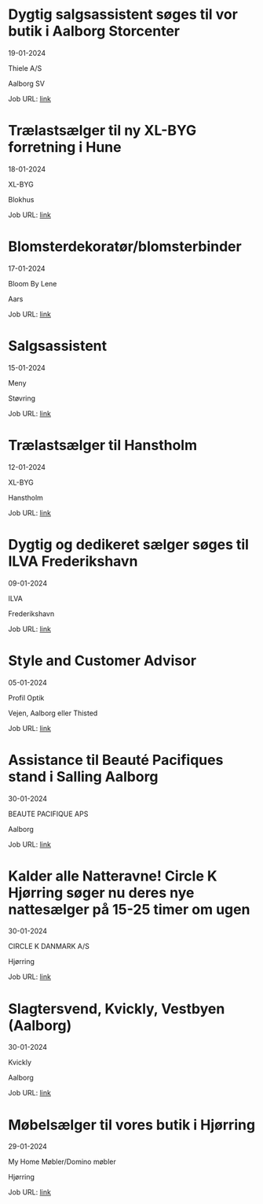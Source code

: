 # Dygtig salgsassistent søges til vor butik i Aalborg Storcenter
19-01-2024

Thiele A/S

Aalborg SV

Job URL: [link](https://www.jobindex.dk/jobannonce/500818/dygtig-salgsassistent-soeges-til-vor-butik-i-aalborg-storcenter)


# Trælastsælger til ny XL-BYG forretning i Hune
18-01-2024

XL-BYG

Blokhus

Job URL: [link](https://app.elvium.com/da/positions/24638/job_posting?referer_host=www.jobindex.dk)


# Blomsterdekoratør/blomsterbinder
17-01-2024

Bloom By Lene

Aars

Job URL: [link](https://www.jobindex.dk/jobannonce/500604/blomsterdekoratoer-blomsterbinder)


# Salgsassistent
15-01-2024

Meny

Støvring

Job URL: [link](https://candidate.hr-manager.net/ApplicationInit.aspx?cid=2180&ProjectId=146562&DepartmentId=19133&MediaId=4623)


# Trælastsælger til Hanstholm
12-01-2024

XL-BYG

Hanstholm

Job URL: [link](https://app.elvium.com/da/positions/24564/job_posting?referer_host=www.jobindex.dk)


# Dygtig og dedikeret sælger søges til ILVA Frederikshavn
09-01-2024

ILVA

Frederikshavn

Job URL: [link](https://ilva.youngcrm.com/jobportal/9285)


# Style and Customer Advisor
05-01-2024

Profil Optik

Vejen, Aalborg eller Thisted

Job URL: [link](https://job.profiloptik.dk/jobs/2791576-style-and-customer-advisor)


# Assistance til Beauté Pacifiques stand i Salling Aalborg
30-01-2024

BEAUTE PACIFIQUE APS

Aalborg

Job URL: [link](https://www.nordjyskejob.dk/resultat/assistance-til-beaut-pacifiques-stand-i-salling-aalborg-lja-85291873.aspx?jobId=LJA-85291873&list=SearchResultsJobsIds&index=13&querydesc=SearchJobQueryDescription&viewedfrom=1)


# Kalder alle Natteravne! Circle K Hjørring søger nu deres nye nattesælger på 15-25 timer om ugen
30-01-2024

CIRCLE K DANMARK A/S

Hjørring

Job URL: [link](https://www.nordjyskejob.dk/resultat/kalder-alle-natteravne-circle-k-hjoerring-soeger-nu-deres-nye-nattesaelg-lja-85291875.aspx?jobId=LJA-85291875&list=SearchResultsJobsIds&index=15&querydesc=SearchJobQueryDescription&viewedfrom=1)


# Slagtersvend, Kvickly, Vestbyen (Aalborg)
30-01-2024

Kvickly

Aalborg

Job URL: [link](https://career012.successfactors.eu/career?career_ns=job_listing&company=Coop&career_job_req_id=150732)


# Møbelsælger til vores butik i Hjørring
29-01-2024

My Home Møbler/Domino møbler

Hjørring

Job URL: [link](https://www.jobindex.dk/jobannonce/r12257631/moebelsaelger-til-vores-butik-i-hjoerring)


